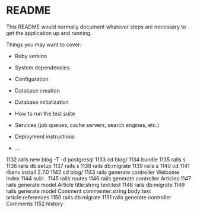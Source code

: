 # README

This README would normally document whatever steps are necessary to get the
application up and running.

Things you may want to cover:

* Ruby version

* System dependencies

* Configuration

* Database creation

* Database initialization

* How to run the test suite

* Services (job queues, cache servers, search engines, etc.)

* Deployment instructions

* ...

 1132  rails new blog -T -d postgresql
 1133  cd blog/
 1134  bundle
 1135  rails s
 1136  rails db:setup
 1137  rails s
 1138  rails db:migrate
 1139  rails s
 1140  cd
 1141  rbenv install 2.7.0
 1142  cd blog/
 1143  rails generate controller Welcome index
 1144  subl .
 1145  rails routes
 1146  rails generate controller Articles
 1147  rails generate model Article title:string text:text
 1148  rails db:migrate
 1149  rails generate model Comment commenter:string body:text article:references
 1150  rails db:migrate
 1151  rails generate controller Comments
 1152  history


